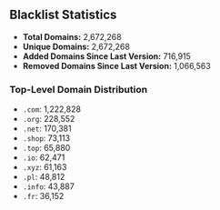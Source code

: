 ## Blacklist Statistics

- **Total Domains:** 2,672,268
- **Unique Domains:** 2,672,268
- **Added Domains Since Last Version:** 716,915
- **Removed Domains Since Last Version:** 1,066,563

### Top-Level Domain Distribution

-  `.com`: 1,222,828
-  `.org`: 228,552
-  `.net`: 170,381
-  `.shop`: 73,113
-  `.top`: 65,880
-  `.io`: 62,471
-  `.xyz`: 61,163
-  `.pl`: 48,812
-  `.info`: 43,887
-  `.fr`: 36,152

